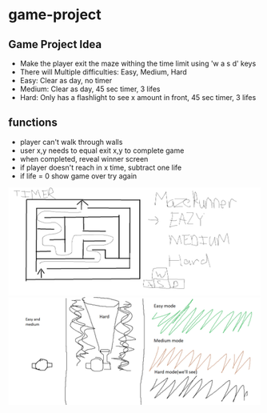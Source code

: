 # game-project

## Game Project Idea

- Make the player exit the maze withing the time limit using 'w a s d' keys
- There will Multiple difficulties: Easy, Medium, Hard
- Easy: Clear as day, no timer
- Medium: Clear as day, 45 sec timer, 3 lifes
- Hard: Only has a flashlight to see x amount in front, 45 sec timer, 3 lifes

## functions
- player can't walk through walls
- user x,y needs to equal exit x,y to complete game
- when completed, reveal winner screen
- if player doesn't reach in x time, subtract one life
- if life = 0 show game over try again


![Example of on screen](img/gameproject.png)
![Example of in game features](img/gameproject2png.png)